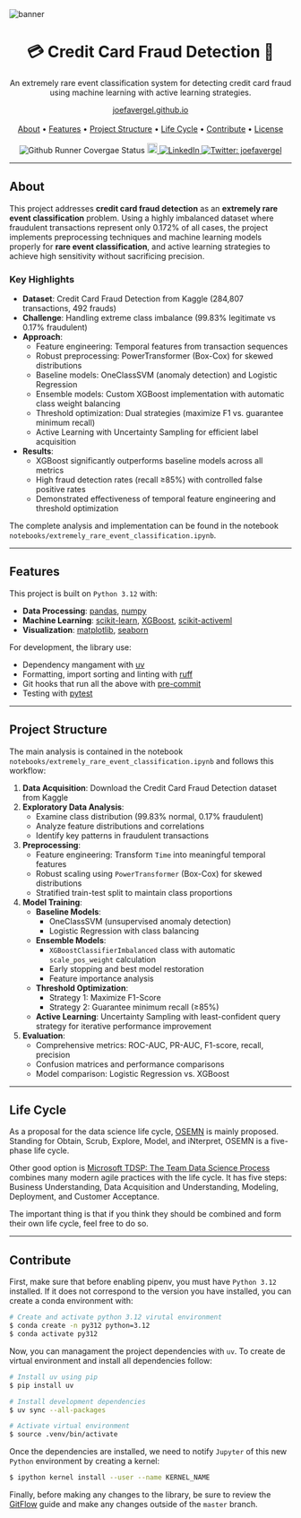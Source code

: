 <img heigth="8" src="https://i.imgur.com/5VTYUPE.png" alt="banner">

<h1 align="center">💳 Credit Card Fraud Detection 🚨</h1>

<p align="center">An extremely rare event classification system for detecting credit card fraud using machine learning with active learning strategies.</p>

<p align="center">
  <a href="https://joefavergel.github.io/">joefavergel.github.io</a>
  <br> <br>
  <a href="#about">About</a> •
  <a href="#features">Features</a> •
  <a href="#project-structure">Project Structure</a> •
  <a href="#life-cycle">Life Cycle</a> •
  <a href="#contribute">Contribute</a> •
  <a href="#license">License</a>
  <br> <br>
  <a target="_blank">
    <img src="https://github.com/QData/TextAttack/workflows/Github%20PyTest/badge.svg" alt="Github Runner Covergae Status">
  </a>
  <a href="https://img.shields.io/badge/version-0.1.0-blue.svg?cacheSeconds=2592000">
    <img src="https://img.shields.io/badge/version-0.1.0-blue.svg?cacheSeconds=2592000" alt="Version" height="18">
  </a>
  <a href="https://www.linkedin.com/in/joseph-fabricio-vergel-becerra/" target="_blank">
    <img src="https://img.shields.io/badge/linkedin-%230077B5.svg?style=for-the-badge&logo=linkedin&logoColor=white" alt="LinkedIn">
  </a>
  <a href="https://twitter.com/joefavergel" target="_blank">
    <img alt="Twitter: joefavergel" src="https://img.shields.io/twitter/follow/joefavergel.svg?style=social"/>
  </a>
</p>


---

## About

This project addresses **credit card fraud detection** as an **extremely rare event classification** problem. Using a highly imbalanced dataset where fraudulent transactions represent only 0.172% of all cases, the project implements preprocessing techniques and machine learning models properly for **rare event classification**, and active learning strategies to achieve high sensitivity without sacrificing precision.

### Key Highlights

- **Dataset**: Credit Card Fraud Detection from Kaggle (284,807 transactions, 492 frauds)
- **Challenge**: Handling extreme class imbalance (99.83% legitimate vs 0.17% fraudulent)
- **Approach**:
  - Feature engineering: Temporal features from transaction sequences
  - Robust preprocessing: PowerTransformer (Box-Cox) for skewed distributions
  - Baseline models: OneClassSVM (anomaly detection) and Logistic Regression
  - Ensemble models: Custom XGBoost implementation with automatic class weight balancing
  - Threshold optimization: Dual strategies (maximize F1 vs. guarantee minimum recall)
  - Active Learning with Uncertainty Sampling for efficient label acquisition
- **Results**:
  - XGBoost significantly outperforms baseline models across all metrics
  - High fraud detection rates (recall ≥85%) with controlled false positive rates
  - Demonstrated effectiveness of temporal feature engineering and threshold optimization

The complete analysis and implementation can be found in the notebook `notebooks/extremely_rare_event_classification.ipynb`.


---

## Features

This project is built on `Python 3.12` with:
- **Data Processing**: [pandas](https://pandas.pydata.org/), [numpy](https://numpy.org/)
- **Machine Learning**: [scikit-learn](https://scikit-learn.org/stable/), [XGBoost](https://xgboost.readthedocs.io/), [scikit-activeml](https://scikit-activeml.github.io/scikit-activeml-docs/)
- **Visualization**: [matplotlib](https://matplotlib.org/), [seaborn](https://seaborn.pydata.org/)

For development, the library use:

- Dependency mangament with [uv](https://docs.astral.sh/uv/)
- Formatting, import sorting and linting with [ruff](https://docs.astral.sh/ruff/)
- Git hooks that run all the above with [pre-commit](https://pre-commit.com/)
- Testing with [pytest](https://docs.pytest.org/en/latest/)


---

## Project Structure

The main analysis is contained in the notebook `notebooks/extremely_rare_event_classification.ipynb` and follows this workflow:

1. **Data Acquisition**: Download the Credit Card Fraud Detection dataset from Kaggle
2. **Exploratory Data Analysis**:
   - Examine class distribution (99.83% normal, 0.17% fraudulent)
   - Analyze feature distributions and correlations
   - Identify key patterns in fraudulent transactions
3. **Preprocessing**:
   - Feature engineering: Transform `Time` into meaningful temporal features
   - Robust scaling using `PowerTransformer` (Box-Cox) for skewed distributions
   - Stratified train-test split to maintain class proportions
4. **Model Training**:
   - **Baseline Models**:
     - OneClassSVM (unsupervised anomaly detection)
     - Logistic Regression with class balancing
   - **Ensemble Models**:
     - `XGBoostClassifierImbalanced` class with automatic `scale_pos_weight` calculation
     - Early stopping and best model restoration
     - Feature importance analysis
   - **Threshold Optimization**:
     - Strategy 1: Maximize F1-Score
     - Strategy 2: Guarantee minimum recall (≥85%)
   - **Active Learning**: Uncertainty Sampling with least-confident query strategy for iterative performance improvement
5. **Evaluation**:
   - Comprehensive metrics: ROC-AUC, PR-AUC, F1-score, recall, precision
   - Confusion matrices and performance comparisons
   - Model comparison: Logistic Regression vs. XGBoost

---

## Life Cycle

As a proposal for the data science life cycle, [OSEMN](https://towardsdatascience.com/5-steps-of-a-data-science-project-lifecycle-26c50372b492) is mainly proposed. Standing for Obtain, Scrub, Explore, Model, and iNterpret, OSEMN is a five-phase life cycle.

Other good option is [Microsoft TDSP: The Team Data Science Process](https://learn.microsoft.com/en-us/azure/architecture/data-science-process/overview) combines many modern agile practices with the life cycle. It has five steps: Business Understanding, Data Acquisition and Understanding, Modeling, Deployment, and Customer Acceptance.

The important thing is that if you think they should be combined and form their own life cycle, feel free to do so.


---

## Contribute

First, make sure that before enabling pipenv, you must have `Python 3.12` installed. If it does not correspond to the version you have installed, you can create a conda environment with:

```sh
# Create and activate python 3.12 virutal environment
$ conda create -n py312 python=3.12
$ conda activate py312
```

Now, you can managament the project dependencies with `uv`. To create de virtual environment and install all dependencies follow:

```sh
# Install uv using pip
$ pip install uv

# Install development dependencies
$ uv sync --all-packages

# Activate virtual environment
$ source .venv/bin/activate
```

Once the dependencies are installed, we need to notify `Jupyter` of this new `Python` environment by creating a kernel:

```sh
$ ipython kernel install --user --name KERNEL_NAME
```

Finally, before making any changes to the library, be sure to review the [GitFlow](https://www.atlassian.com/es/git/tutorials/comparing-workflows/gitflow-workflow) guide and make any changes outside of the `master` branch.
